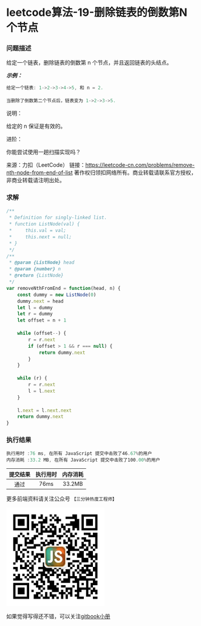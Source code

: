 # leetcode算法-19-删除链表的倒数第N个节点

### 问题描述

给定一个链表，删除链表的倒数第 n 个节点，并且返回链表的头结点。

***示例：***

```js
给定一个链表: 1->2->3->4->5, 和 n = 2.

当删除了倒数第二个节点后，链表变为 1->2->3->5.
```
说明：

给定的 n 保证是有效的。

进阶：

你能尝试使用一趟扫描实现吗？

来源：力扣（LeetCode）
链接：https://leetcode-cn.com/problems/remove-nth-node-from-end-of-list
著作权归领扣网络所有。商业转载请联系官方授权，非商业转载请注明出处。

### 求解

```js
/**
 * Definition for singly-linked list.
 * function ListNode(val) {
 *     this.val = val;
 *     this.next = null;
 * }
 */
/**
 * @param {ListNode} head
 * @param {number} n
 * @return {ListNode}
 */
var removeNthFromEnd = function(head, n) {
    const dummy = new ListNode(0)
    dummy.next = head
    let l = dummy
    let r = dummy
    let offset = n + 1

    while (offset--) {
        r = r.next
        if (offset > 1 && r === null) {
            return dummy.next
        }
    }

    while (r) {
        r = r.next
        l = l.next
    }

    l.next = l.next.next
    return dummy.next
}
```

### 执行结果

```js
执行用时 :76 ms, 在所有 JavaScript 提交中击败了46.67%的用户
内存消耗 :33.2 MB, 在所有 JavaScript 提交中击败了100.00%的用户
```

| 提交结果 | 执行用时 | 内存消耗 |
|:------:|:------:|:-------:|
|   通过  | 76ms  |  33.2MB |

更多前端资料请关注公众号 `【三分钟热度工程师】`

![](../imgs/qrcode.jpg)

如果觉得写得还不错，可以关注[gitbook小册](https://halaproliu.github.io/gitbook/shellmd5/2596084d37a462e93b62f7c136e9eb0e.html)
